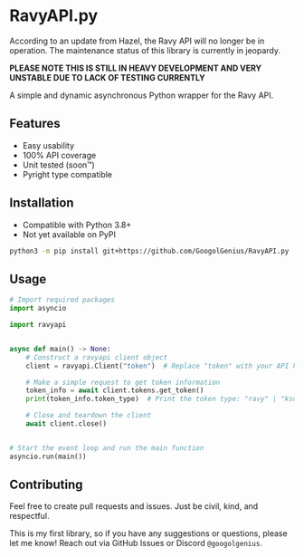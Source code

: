 # RavyAPI.py

According to an update from Hazel, the Ravy API will no longer be in operation. The maintenance status of this library is currently in jeopardy.

**PLEASE NOTE THIS IS STILL IN HEAVY DEVELOPMENT AND VERY UNSTABLE DUE TO LACK OF TESTING CURRENTLY**

A simple and dynamic asynchronous Python wrapper for the Ravy API.

## Features

- Easy usability
- 100% API coverage
- Unit tested (soon™️)
- Pyright type compatible

## Installation

- Compatible with Python 3.8+
- Not yet available on PyPI

```bash
python3 -m pip install git+https://github.com/GoogolGenius/RavyAPI.py
```

## Usage

```python
# Import required packages
import asyncio

import ravyapi


async def main() -> None:
    # Construct a ravyapi client object
    client = ravyapi.Client("token")  # Replace "token" with your API key

    # Make a simple request to get token information
    token_info = await client.tokens.get_token()
    print(token_info.token_type)  # Print the token type: "ravy" | "ksoft"

    # Close and teardown the client
    await client.close()


# Start the event loop and run the main function
asyncio.run(main())
```

## Contributing

Feel free to create pull requests and issues. Just be civil, kind, and respectful.

This is my first library, so if you have any suggestions or questions, please let me know! Reach out via GitHub Issues or Discord `@googolgenius`.
